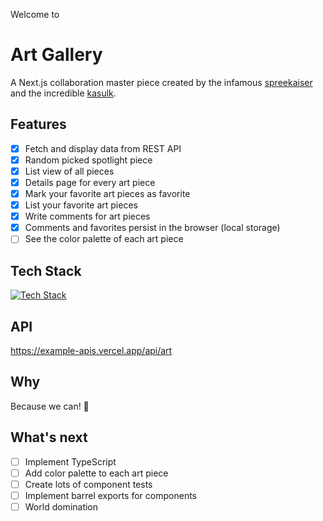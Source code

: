 Welcome to

# Art Gallery

A Next.js collaboration master piece created by the infamous [spreekaiser](https://github.com/spreekaiser) and the incredible [kasulk](https://github.com/kasulk).

## Features

- [x] Fetch and display data from REST API
- [x] Random picked spotlight piece
- [x] List view of all pieces
- [x] Details page for every art piece
- [x] Mark your favorite art pieces as favorite
- [x] List your favorite art pieces
- [x] Write comments for art pieces
- [x] Comments and favorites persist in the browser (local storage)
- [ ] See the color palette of each art piece

## Tech Stack

[![Tech Stack](https://skillicons.dev/icons?i=html,css,js,react,nextjs,jest,ts)](https://skillicons.dev)

## API

https://example-apis.vercel.app/api/art

## Why

Because we can! 💅

## What's next

- [ ] Implement TypeScript
- [ ] Add color palette to each art piece
- [ ] Create lots of component tests
- [ ] Implement barrel exports for components
- [ ] World domination
